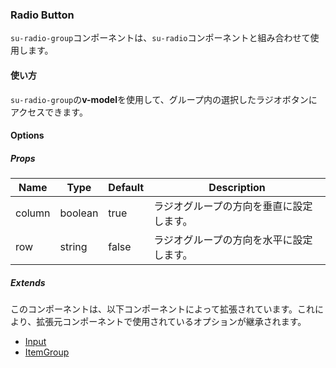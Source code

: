 ### Radio Button

`su-radio-group`コンポーネントは、`su-radio`コンポーネントと組み合わせて使用します。

<su-divider class="mb-8" />

#### 使い方

`su-radio-group`の**v-model**を使用して、グループ内の選択したラジオボタンにアクセスできます。

<sample />

#### Options

##### Props

|Name|Type|Default|Description|
|----|----|-------|-----------|
|column|boolean|true|ラジオグループの方向を垂直に設定します。|
|row|string|false|ラジオグループの方向を水平に設定します。|

##### Extends

このコンポーネントは、以下コンポーネントによって拡張されています。これにより、拡張元コンポーネントで使用されているオプションが継承されます。

- [Input](/components/SuInput)
- [ItemGroup](/components/SuItemGroup)